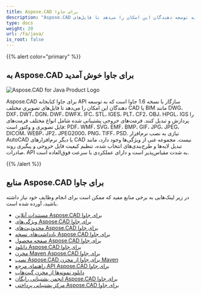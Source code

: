 ```yaml
---
title: Aspose.CAD برای جاوا
description: "Aspose.CAD برای جاوا به توسعه دهندگان این امکان را می‌دهد تا فایل‌های AutoCAD DWG، DXF، DWT و دیگر فرمت‌های فایل CAD و BIM را باز کنند، بخوانند و پردازش کنند، مانند: DGN، DWF، DWFX، IFC، STL، IGES، PLT، CF2، OBJ، HPGL، IGS."
type: docs
weight: 20
url: /fa/java/
is_root: false
---
```


{{% alert color="primary" %}}

## **به Aspose.CAD برای جاوا خوش آمدید**

![Aspose.CAD for Java Product Logo](/_assets/home_1.png)

Aspose.CAD برای جاوا کتابخانه API سازگار با نسخه 1.6 جاوا است که به توسعه دهندگان این امکان را می‌دهد تا فایل‌های تصویری مختلف CAD یا BIM مانند DWG، DXF، DWT، DGN، DWF، DWFX، IFC، STL، IGES، PLT، CF2، OBJ، HPGL، IGS را پردازش و تبدیل کنند. فرمت‌های خروجی پشتیبانی شده شامل انواع مختلف فرمت‌های فایل تصویری و وکتور است: PDF، WMF، SVG، EMF، BMP، GIF، JPG، JPEG، DICOM، WEBP، JP2، JPEG2000، PNG، TIFF، PSD. نیازی به نصب نرم‌افزار AutoCAD یا دیگر نرم‌افزارهای CAD نیست.
مجموعه غنی از ویژگی‌ها وجود دارد، مانند تبدیل لایه‌ها و طرح‌بندی‌های انتخاب شده، تنظیم کیفیت فایل خروجی و پیگیری روند صادرات. API به شدت مقیاس‌پذیر است و دارای عملکردی با سرعت فوق‌العاده است.

{{% /alert %}}

## **منابع Aspose.CAD برای جاوا**

در زیر لینک‌هایی به برخی منابع مفید که ممکن است برای انجام وظایف خود نیاز داشته باشید، آورده شده است.

- [مستندات آنلاین Aspose.CAD برای جاوا](/fa/cad/java/)
- [ویژگی‌های Aspose.CAD برای جاوا](/fa/cad/java/product-overview/#advanced-api-features)
- [محدودیت‌های Aspose.CAD برای جاوا](/fa/cad/java/product-overview/#not-yet-supported)
- [یادداشت‌های نسخه Aspose.CAD برای جاوا](https://releases.aspose.com/cad/java/release-notes/)
- [صفحه محصول Aspose.CAD برای جاوا](https://products.aspose.com/cad/java/)
- [دانلود Aspose.CAD برای جاوا](https://releases.aspose.com/cad/java/)
- [مخزن Maven Aspose.CAD برای جاوا](https://releases.aspose.com/java/repo/com/aspose/aspose-cad/)
- [نصب Aspose.CAD برای جاوا از مخزن Maven](/fa/cad/java/installation/)
- [راهنمای مرجع API Aspose.CAD برای جاوا](https://reference.aspose.com/cad/java)
- [دانلود نمونه‌ها از مخزن گیت‌هاب](https://github.com/aspose-cad/Aspose.CAD-for-Java)
- [انجمن پشتیبانی رایگان Aspose.CAD برای جاوا](https://forum.aspose.com/c/cad/19)
- [مرکز پشتیبانی پرداختی Aspose.CAD برای جاوا](https://helpdesk.aspose.com/)
